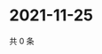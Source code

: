 # 2021-11-25

共 0 条

<!-- BEGIN WEIBO -->
<!-- 最后更新时间 Thu Nov 25 2021 22:11:06 GMT+0800 (China Standard Time) -->

<!-- END WEIBO -->
